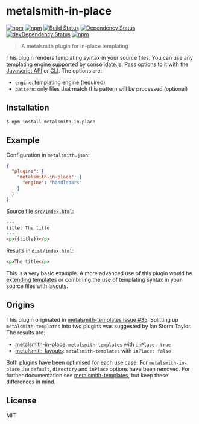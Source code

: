 # metalsmith-in-place

[![npm](https://img.shields.io/npm/v/metalsmith-in-place.svg)](https://www.npmjs.com/package/metalsmith-in-place) [![npm](https://img.shields.io/npm/l/metalsmith-in-place.svg)](https://github.com/superwolff/metalsmith-in-place#license) [![Build Status](https://travis-ci.org/superwolff/metalsmith-in-place.svg)](https://travis-ci.org/superwolff/metalsmith-in-place) [![Dependency Status](https://david-dm.org/superwolff/metalsmith-in-place.svg)](https://david-dm.org/superwolff/metalsmith-in-place) [![devDependency Status](https://david-dm.org/superwolff/metalsmith-in-place/dev-status.svg)](https://david-dm.org/superwolff/metalsmith-in-place#info=devDependencies) [![npm](https://img.shields.io/npm/dm/metalsmith-in-place.svg)](https://www.npmjs.com/package/metalsmith-in-place)

> A metalsmith plugin for in-place templating

This plugin renders templating syntax in your source files. You can use any templating engine supported by [consolidate.js](https://github.com/tj/consolidate.js). Pass options to it with the [Javascript API](https://github.com/segmentio/metalsmith#api) or [CLI](https://github.com/segmentio/metalsmith#cli). The options are:

* `engine`: templating engine (required)
* `pattern`: only files that match this pattern will be processed (optional)

## Installation

```
$ npm install metalsmith-in-place
```

## Example

Configuration in `metalsmith.json`:

```json
{
  "plugins": {
    "metalsmith-in-place": {
      "engine": "handlebars"
    }
  }
}
```

Source file `src/index.html`:

```html
---
title: The title
---
<p>{{title}}</p>
```

Results in `dist/index.html`:

```html
<p>The title</p>
```

This is a very basic example. A more advanced use of this plugin would be [extending templates](http://paularmstrong.github.io/swig/docs/#inheritance) or combining the use of templating syntax in your source files with [layouts](https://github.com/superwolff/metalsmith-layouts).

## Origins

This plugin originated in [metalsmith-templates issue #35](https://github.com/segmentio/metalsmith-templates/issues/35). Splitting up `metalsmith-templates` into two plugins was suggested by Ian Storm Taylor. The results are:

* [metalsmith-in-place](https://github.com/superwolff/metalsmith-in-place): `metalsmith-templates` with `inPlace: true`
* [metalsmith-layouts](https://github.com/superwolff/metalsmith-layouts): `metalsmith-templates` with `inPlace: false`

Both plugins have been optimised for each use case. For `metalsmith-in-place` the `default`, `directory` and `inPlace` options have been removed. For further documentation see [metalsmith-templates](https://github.com/segmentio/metalsmith-templates), but keep these differences in mind.

## License

MIT
